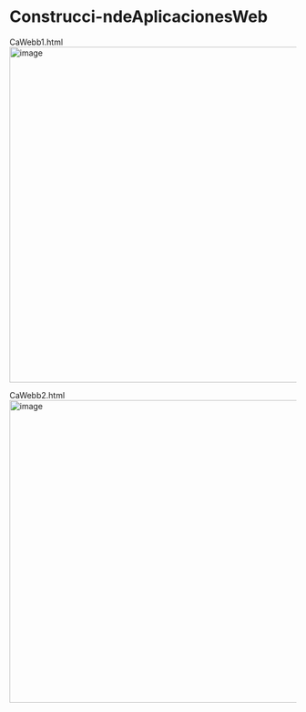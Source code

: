 # Construcci-ndeAplicacionesWeb

CaWebb1.html <br>
<img width="520" height="589" alt="image" src="https://github.com/user-attachments/assets/10f1070d-0f19-4021-9d2b-d21aee425425" />

CaWebb2.html <br>
<img width="1333" height="531" alt="image" src="https://github.com/user-attachments/assets/dcfaed63-60ad-4a3a-adc4-403c635c132e" />
